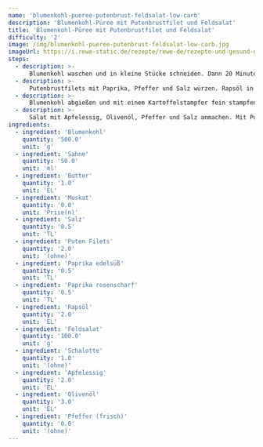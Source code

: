 ```yaml
---
name: 'blumenkohl-pueree-putenbrust-feldsalat-low-carb'
description: 'Blumenkohl-Püree mit Putenbrustfilet und Feldsalat'
title: 'Blumenkohl-Püree mit Putenbrustfilet und Feldsalat'
difficulty: '2'
image: /img/blumenkohl-pueree-putenbrust-feldsalat-low-carb.jpg
imageUrl: https://i.rewe-static.de/rezepte/rewe-de/rezepte-und-gesund-geniessen/rezepte/blumenkohl-rezepte/blumenkohl-pueree-putenbrustfilet-feldsalat/blumenkohl-putenbrust-feldsalat_rdk-rds_rv_hd.jpg?resize=1480:589&crop=1280:460;center,center
steps:
  - description: >-
      Blumenkohl waschen und in kleine Stücke schneiden. Dann 20 Minuten in Salzwasser kochen. Währenddessen Salat waschen und zupfen. Schalotte schälen und in feine Würfel schneiden. Beides in eine Salatschüssel geben.
  - description: >-
      Putenbrustfilets mit Paprika, Pfeffer und Salz würzen. Rapsöl in einer Pfanne erhitzen, die Putenbrustfilets darin kräftig anbraten und dann bei mittlerer Hitze von jeder Seite 5-6 Minuten braten.
  - description: >-
      Blumenkohl abgießen und mit einem Kartoffelstampfer fein stampfen. Evtl. mit einem Pürierstab noch etwas feiner pürieren. Butter, Sahne und Muskat dazugeben und die Masse mit einem Schneebesen cremig rühren.
  - description: >-
      Salat mit Apfelessig, Olivenöl, Pfeffer und Salz anmachen. Mit Putenbrustfilet und Blumenkohl-Püree servieren.
ingredients:
  - ingredient: 'Blumenkohl'
    quantity: '500.0'
    unit: 'g'
  - ingredient: 'Sahne'
    quantity: '50.0'
    unit: 'ml'
  - ingredient: 'Butter'
    quantity: '1.0'
    unit: 'EL'
  - ingredient: 'Muskat'
    quantity: '0.0'
    unit: 'Prise(n)'
  - ingredient: 'Salz'
    quantity: '0.5'
    unit: 'TL'
  - ingredient: 'Puten Filets'
    quantity: '2.0'
    unit: '(ohne)'
  - ingredient: 'Paprika edelsüß'
    quantity: '0.5'
    unit: 'TL'
  - ingredient: 'Paprika rosenscharf'
    quantity: '0.5'
    unit: 'TL'
  - ingredient: 'Rapsöl'
    quantity: '2.0'
    unit: 'EL'
  - ingredient: 'Feldsalat'
    quantity: '100.0'
    unit: 'g'
  - ingredient: 'Schalotte'
    quantity: '1.0'
    unit: '(ohne)'
  - ingredient: 'Apfelessig'
    quantity: '2.0'
    unit: 'EL'
  - ingredient: 'Olivenöl'
    quantity: '3.0'
    unit: 'EL'
  - ingredient: 'Pfeffer (frisch)'
    quantity: '0.0'
    unit: '(ohne)'
---
```

